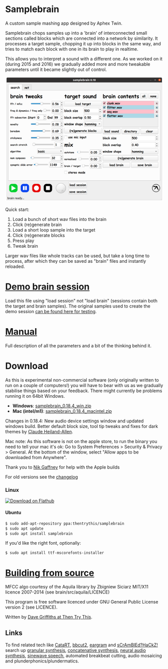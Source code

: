 # Samplebrain

A custom sample mashing app designed by Aphex Twin.

Samplebrain chops samples up into a 'brain' of interconnected small
sections called blocks which are connected into a network by
similarity. It processes a target sample, chopping it up into blocks
in the same way, and tries to match each block with one in its brain
to play in realtime.

This allows you to interpret a sound with a different one. As we
worked on it (during 2015 and 2016) we gradually added more and more
tweakable parameters until it became slightly out of control.

![](docs/pics/screenshot.png)

Quick start:

1. Load a bunch of short wav files into the brain
2. Click (re)generate brain
3. Load a short loop sample into the target
4. Click (re)generate blocks
5. Press play
6. Tweak brain

Larger wav files like whole tracks can be used, but take a long time
to process, after which they can be saved as "brain" files and
instantly reloaded.

# [Demo brain session](https://static.thentrythis.org/samplebrain/demo.samplebrain)

Load this file using "load session" not "load brain" (sessions contain
both the target and brain samples). The original samples used to
create the demo session [can be found here for
testing](https://static.thentrythis.org/samplebrain/samples/).

# [Manual](docs/manual.md)

Full description of all the parameters and a bit of the thinking
behind it.

# Download

As this is experimental non-commercial software (only originally
written to run on a couple of computers!) you will have to bear with
us as we gradually stabilise things based on your feedback. There
might currently be problems running it on 64bit Windows.
            
* **Windows**: [samplebrain_0.18.4_win.zip](https://static.thentrythis.org/samplebrain/samplebrain_0.18.4_win.zip)
* **Mac (intel/m1)**: [samplebrain_0.18.4_macintel.zip](https://static.thentrythis.org/samplebrain/samplebrain_0.18.4_macintel.app.zip)

Changes in 0.18.4: New audio device settings window and updated
windows build. Better default block size, tool tip tweaks and fixes
for dark themes by [Claude Heiland-Allen](https://mathr.co.uk/).

Mac note: As this software is not on the apple store, to run the
binary you need to tell your mac it's ok: Go to System Preferences >
Security & Privacy > General. At the bottom of the window, select
"Allow apps to be downloaded from Anywhere".

Thank you to [Nik Gaffney](http://fo.am) for help with the Apple builds

For old versions see the [changelog](changelog.md)
    
### Linux
<a href='https://flathub.org/apps/details/org.thentrythis.Samplebrain'><img width='200' alt='Download on Flathub' src='https://flathub.org/assets/badges/flathub-badge-en.png'/></a>

#### Ubuntu
    $ sudo add-apt-repository ppa:thentrythis/samplebrain
    $ sudo apt update
    $ sudo apt install samplebrain

If you'd like the right font, optionally:

    $ sudo apt install ttf-mscorefonts-installer

# [Building from source](building.md)                

MFCC algo courtesy of the Aquila library by Zbigniew Siciarz MIT/X11
licence 2007-2014 (see brain/src/aquila/LICENCE)

This program is free software licenced under GNU General Public
License version 2 (see LICENCE).

Written by [Dave Griffiths at Then Try This](http://thentrythis.org).

## Links

To find related tech like [CataRT](https://ircam-ismm.github.io/max-msp/catart.html), [bbcut2](https://composerprogrammer.com/bbcut2.html), [eargram](https://sites.google.com/site/eargram/) and [sCrAmBlEd?HaCkZ!](https://www.youtube.com/watch?v=eRlhKaxcKpA) search up [granular synthesis](http://granularsynthesis.com/guide.php), [concatenative synthesis](https://hal.archives-ouvertes.fr/hal-01161337), [neural audio synthesis](https://github.com/acids-ircam/RAVE), [sinewave speech](http://www.lifesci.sussex.ac.uk/home/Chris_Darwin/SWS/), automated breakbeat cutting, audio mosaicing and plunderphonics/plundermatics.
